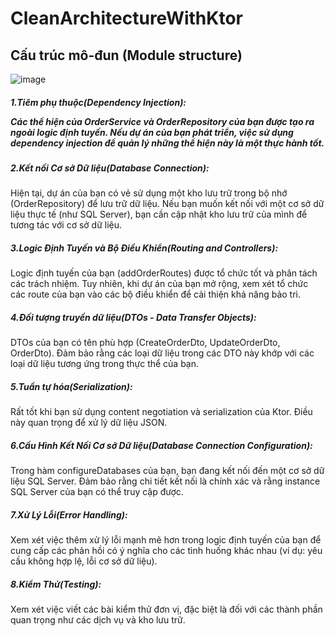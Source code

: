 # CleanArchitectureWithKtor

<h2>Cấu trúc mô-đun (Module structure)</h2>


![image](https://github.com/Vokhanh12/CleanArchitectureWithKtor/assets/36543564/1cfdd173-980c-488c-aba3-1f6ebffbe40a)


<h5>1.Tiêm phụ thuộc(Dependency Injection):


Các thể hiện của OrderService và OrderRepository của bạn được tạo ra ngoài logic định tuyến. Nếu dự án của bạn phát triển, việc sử dụng dependency injection để quản lý những thể hiện này là một thực hành tốt.


<h5>2.Kết nối Cơ sở Dữ liệu(Database Connection):</h5>


Hiện tại, dự án của bạn có vẻ sử dụng một kho lưu trữ trong bộ nhớ (OrderRepository) để lưu trữ dữ liệu. Nếu bạn muốn kết nối với một cơ sở dữ liệu thực tế (như SQL Server), bạn cần cập nhật kho lưu trữ của mình để tương tác với cơ sở dữ liệu.


<h5>3.Logic Định Tuyến và Bộ Điều Khiển(Routing and Controllers):</h5>


Logic định tuyến của bạn (addOrderRoutes) được tổ chức tốt và phân tách các trách nhiệm. Tuy nhiên, khi dự án của bạn mở rộng, xem xét tổ chức các route của bạn vào các bộ điều khiển để cải thiện khả năng bảo trì.


<h5>4.Đối tượng truyền dữ liệu(DTOs - Data Transfer Objects):</h5>


DTOs của bạn có tên phù hợp (CreateOrderDto, UpdateOrderDto, OrderDto). Đảm bảo rằng các loại dữ liệu trong các DTO này khớp với các loại dữ liệu tương ứng trong thực thể của bạn.


<h5>5.Tuần tự hóa(Serialization):</h5>


Rất tốt khi bạn sử dụng content negotiation và serialization của Ktor. Điều này quan trọng để xử lý dữ liệu JSON.


<h5>6.Cấu Hình Kết Nối Cơ sở Dữ liệu(Database Connection Configuration):</h5>


Trong hàm configureDatabases của bạn, bạn đang kết nối đến một cơ sở dữ liệu SQL Server. Đảm bảo rằng chi tiết kết nối là chính xác và rằng instance SQL Server của bạn có thể truy cập được.


<h5>7.Xử Lý Lỗi(Error Handling):</h5>


Xem xét việc thêm xử lý lỗi mạnh mẽ hơn trong logic định tuyến của bạn để cung cấp các phản hồi có ý nghĩa cho các tình huống khác nhau (ví dụ: yêu cầu không hợp lệ, lỗi cơ sở dữ liệu).


<h5>8.Kiểm Thử(Testing):</h5>


Xem xét việc viết các bài kiểm thử đơn vị, đặc biệt là đối với các thành phần quan trọng như các dịch vụ và kho lưu trữ.

